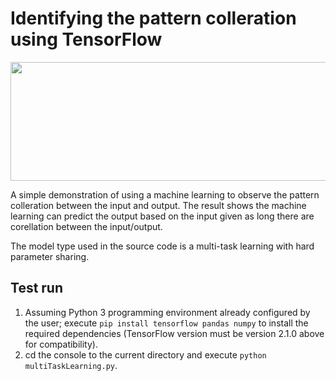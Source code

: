 # Identifying the pattern colleration using TensorFlow

<p align = "center">
  <img src = "https://raw.githubusercontent.com/hafiz-kamilin/research_tfPatternColleration/master/result.png" width = "992" height = "190"/>
</p>

A simple demonstration of using a machine learning to observe the pattern colleration between the input and output. The result shows the machine learning can predict the output based on the input given as long there are corellation between the input/output.

The model type used in the source code is a multi-task learning with hard parameter sharing.

## Test run

1. Assuming Python 3 programming environment already configured by the user; execute `pip install tensorflow pandas numpy` to install the required dependencies (TensorFlow version must be version 2.1.0 above for compatibility).
2. cd the console to the current directory and execute `python multiTaskLearning.py`.